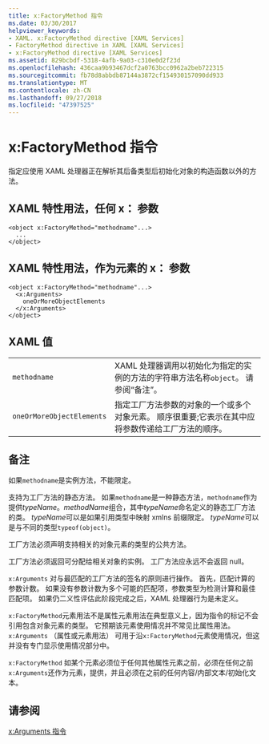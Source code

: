 ```yaml
---
title: x:FactoryMethod 指令
ms.date: 03/30/2017
helpviewer_keywords:
- XAML. x:FactoryMethod directive [XAML Services]
- FactoryMethod directive in XAML [XAML Services]
- x:FactoryMethod directive [XAML Services]
ms.assetid: 829bcbdf-5318-4afb-9a03-c310e0d2f23d
ms.openlocfilehash: 436caa9b93467dcf2a0763bcc0962a2beb722315
ms.sourcegitcommit: fb78d8abbdb87144a3872cf154930157090dd933
ms.translationtype: MT
ms.contentlocale: zh-CN
ms.lasthandoff: 09/27/2018
ms.locfileid: "47397525"
---
```

# <a name="xfactorymethod-directive"></a>x:FactoryMethod 指令
指定应使用 XAML 处理器正在解析其后备类型后初始化对象的构造函数以外的方法。  
  
## <a name="xaml-attribute-usage-no-xarguments"></a>XAML 特性用法，任何 x： 参数  
  
```  
<object x:FactoryMethod="methodname"...>  
  ...  
</object>  
```  
  
## <a name="xaml-attribute-usage-xarguments-as-elements"></a>XAML 特性用法，作为元素的 x： 参数  
  
```  
<object x:FactoryMethod="methodname"...>  
  <x:Arguments>  
    oneOrMoreObjectElements  
  </x:Arguments>  
</object>  
```  
  
## <a name="xaml-values"></a>XAML 值  
  
|||  
|-|-|  
|`methodname`|XAML 处理器调用以初始化为指定的实例的方法的字符串方法名称`object`。 请参阅“备注”。|  
|`oneOrMoreObjectElements`|指定工厂方法参数的对象的一个或多个对象元素。 顺序很重要;它表示在其中应将参数传递给工厂方法的顺序。|  
  
## <a name="remarks"></a>备注  
 如果`methodname`是实例方法，不能限定。  
  
 支持为工厂方法的静态方法。 如果`methodname`是一种静态方法，`methodname`作为提供*typeName*。*methodName*组合，其中*typeName*命名定义的静态工厂方法的类。 *typeName*可以是如果引用类型中映射 xmlns 前缀限定。 *typeName*可以是与不同的类型`typeof(object)`。  
  
 工厂方法必须声明支持相关的对象元素的类型的公共方法。  
  
 工厂方法必须返回可分配给相关对象的实例。 工厂方法应永远不会返回 null。  
  
 `x:Arguments` 对与最匹配的工厂方法的签名的原则进行操作。 首先，匹配计算的参数计数。 如果没有参数计数为多个可能的匹配项，参数类型为检测计算和最佳匹配项。 如果仍二义性评估此阶段完成之后，XAML 处理器行为是未定义。  
  
 `x:FactoryMethod`元素用法不是属性元素用法在典型意义上，因为指令的标记不会引用包含对象元素的类型。 它预期该元素使用情况并不常见比属性用法。 `x:Arguments` （属性或元素用法） 可用于沿`x:FactoryMethod`元素使用情况，但这并没有专门显示使用情况部分中。  
  
 `x:FactoryMethod` 如某个元素必须位于任何其他属性元素之前，必须在任何之前`x:Arguments`还作为元素，提供，并且必须在之前的任何内容/内部文本/初始化文本。  
  
## <a name="see-also"></a>请参阅  
 [x:Arguments 指令](../../../docs/framework/xaml-services/x-arguments-directive.md)
